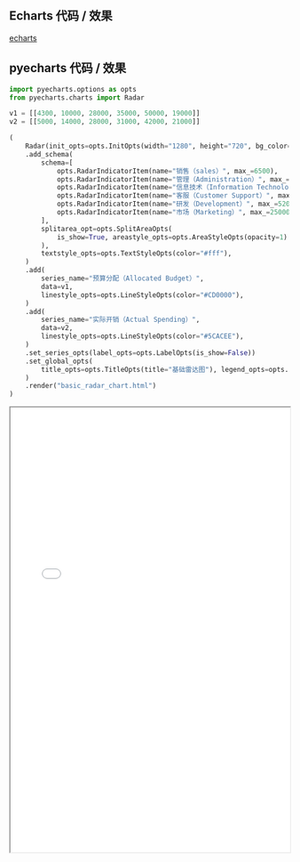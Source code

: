 ## Echarts 代码 / 效果

[echarts](https://echarts.baidu.com/examples/editor.html?c=radar ':include :type=iframe width=100% height=800px')

## pyecharts 代码 / 效果

```python
import pyecharts.options as opts
from pyecharts.charts import Radar

v1 = [[4300, 10000, 28000, 35000, 50000, 19000]]
v2 = [[5000, 14000, 28000, 31000, 42000, 21000]]

(
    Radar(init_opts=opts.InitOpts(width="1280", height="720", bg_color="#CCCCCC"))
    .add_schema(
        schema=[
            opts.RadarIndicatorItem(name="销售（sales）", max_=6500),
            opts.RadarIndicatorItem(name="管理（Administration）", max_=16000),
            opts.RadarIndicatorItem(name="信息技术（Information Technology）", max_=30000),
            opts.RadarIndicatorItem(name="客服（Customer Support）", max_=38000),
            opts.RadarIndicatorItem(name="研发（Development）", max_=52000),
            opts.RadarIndicatorItem(name="市场（Marketing）", max_=25000),
        ],
        splitarea_opt=opts.SplitAreaOpts(
            is_show=True, areastyle_opts=opts.AreaStyleOpts(opacity=1)
        ),
        textstyle_opts=opts.TextStyleOpts(color="#fff"),
    )
    .add(
        series_name="预算分配（Allocated Budget）",
        data=v1,
        linestyle_opts=opts.LineStyleOpts(color="#CD0000"),
    )
    .add(
        series_name="实际开销（Actual Spending）",
        data=v2,
        linestyle_opts=opts.LineStyleOpts(color="#5CACEE"),
    )
    .set_series_opts(label_opts=opts.LabelOpts(is_show=False))
    .set_global_opts(
        title_opts=opts.TitleOpts(title="基础雷达图"), legend_opts=opts.LegendOpts()
    )
    .render("basic_radar_chart.html")
)
```

<iframe width="100%" height="800px" src="Radar/basic_radar_chart.html"></iframe>